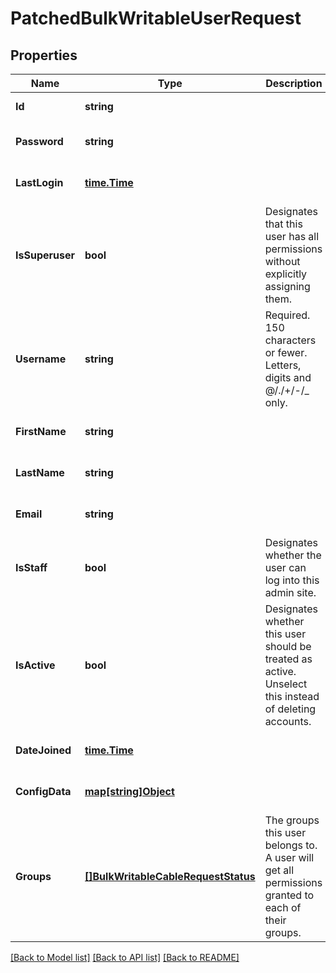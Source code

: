 # PatchedBulkWritableUserRequest

## Properties
Name | Type | Description | Notes
------------ | ------------- | ------------- | -------------
**Id** | **string** |  | [default to null]
**Password** | **string** |  | [optional] [default to null]
**LastLogin** | [**time.Time**](time.Time.md) |  | [optional] [default to null]
**IsSuperuser** | **bool** | Designates that this user has all permissions without explicitly assigning them. | [optional] [default to null]
**Username** | **string** | Required. 150 characters or fewer. Letters, digits and @/./+/-/_ only. | [optional] [default to null]
**FirstName** | **string** |  | [optional] [default to null]
**LastName** | **string** |  | [optional] [default to null]
**Email** | **string** |  | [optional] [default to null]
**IsStaff** | **bool** | Designates whether the user can log into this admin site. | [optional] [default to null]
**IsActive** | **bool** | Designates whether this user should be treated as active. Unselect this instead of deleting accounts. | [optional] [default to null]
**DateJoined** | [**time.Time**](time.Time.md) |  | [optional] [default to null]
**ConfigData** | [**map[string]Object**](.md) |  | [optional] [default to null]
**Groups** | [**[]BulkWritableCableRequestStatus**](BulkWritableCableRequest_status.md) | The groups this user belongs to. A user will get all permissions granted to each of their groups. | [optional] [default to null]

[[Back to Model list]](../README.md#documentation-for-models) [[Back to API list]](../README.md#documentation-for-api-endpoints) [[Back to README]](../README.md)

